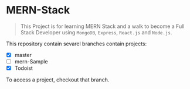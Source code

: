 # MERN-Stack

> This Project is for learning MERN Stack and a walk to become a Full Stack Developer using `MongoDB`, `Express`, `React.js` and `Node.js`.  

This repository contain sevarel branches contain projects:
- [x] master
- [ ] mern-Sample
- [x] Todoist

To access a project, checkout that branch.

